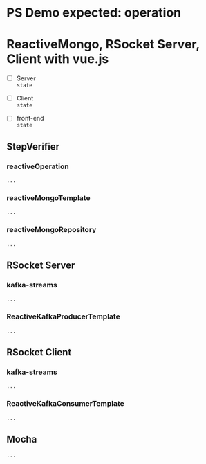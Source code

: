 PS Demo expected: operation 
===

# ReactiveMongo, RSocket Server, Client with vue.js 


* [ ] Server  
 `state`
 
* [ ] Client  
 `state`
 
* [ ] front-end    
 `state`


## StepVerifier

### reactiveOperation

    ...

### reactiveMongoTemplate

    ...
    
### reactiveMongoRepository

    ...

## RSocket Server
    
### kafka-streams

    ...

### ReactiveKafkaProducerTemplate

    ...
    
## RSocket Client

### kafka-streams
    
    ...
        
### ReactiveKafkaConsumerTemplate

    ...
    
## Mocha

    ...
    